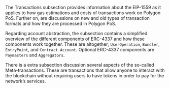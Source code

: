 

The Transactions subsection provides information about the EIP-1559 as it applies to how gas estimations and costs of transactions work on Polygon PoS. Further on, are discussions on new and old types of transaction formats and how they are processed in Polygon PoS.

Regarding account abstraction, the subsection contains a simplified overview of the different components of ERC-4337 and how these components work together. These are altogether; `UserOperation`, `Bundler`, `EntryPoint`, and `Contract Account`. Optional ERC-4337 components are `Paymasters` and `Aggregators`.

There is a extra subsection discussion several aspects of the so-called Meta-transactions. These are transactions that allow anyone to interact with the blockchain without requiring users to have tokens in order to pay for the network’s services. 

